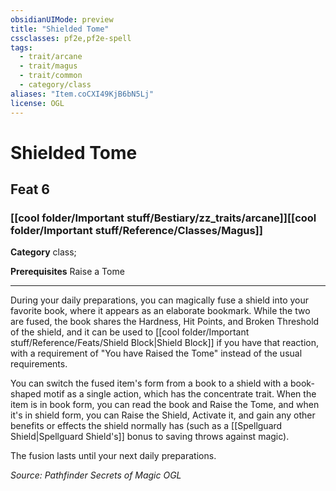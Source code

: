 ```yaml
---
obsidianUIMode: preview
title: "Shielded Tome"
cssclasses: pf2e,pf2e-spell
tags:
  - trait/arcane
  - trait/magus
  - trait/common
  - category/class
aliases: "Item.coCXI49KjB6bN5Lj"
license: OGL
---
```

# Shielded Tome
## Feat 6
### [[cool folder/Important stuff/Bestiary/zz_traits/arcane]][[cool folder/Important stuff/Reference/Classes/Magus]]

**Category** class; 



**Prerequisites** Raise a Tome
* * *
During your daily preparations, you can magically fuse a shield into your favorite book, where it appears as an elaborate bookmark. While the two are fused, the book shares the Hardness, Hit Points, and Broken Threshold of the shield, and it can be used to [[cool folder/Important stuff/Reference/Feats/Shield Block|Shield Block]] if you have that reaction, with a requirement of "You have Raised the Tome" instead of the usual requirements.

You can switch the fused item's form from a book to a shield with a book-shaped motif as a single action, which has the concentrate trait. When the item is in book form, you can read the book and Raise the Tome, and when it's in shield form, you can Raise the Shield, Activate it, and gain any other benefits or effects the shield normally has (such as a [[Spellguard Shield|Spellguard Shield's]] bonus to saving throws against magic).

The fusion lasts until your next daily preparations.

*Source: Pathfinder Secrets of Magic*
*OGL*